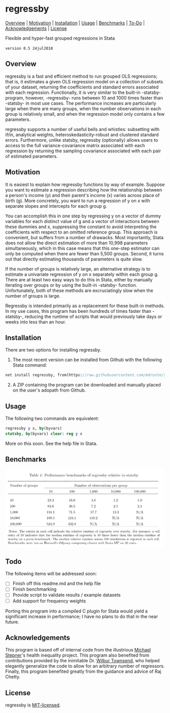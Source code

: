 
regressby
=================================

[Overview](#overview)
| [Motivation](#motivation)
| [Installation](#installation)
| [Usage](#usage)
| [Benchmarks](#benchmarks)
| [To-Do](#todo)
| [Acknowledgements](#acknowledgements)
| [License](#license)

Flexible and hyper-fast grouped regressions in Stata

`version 0.5 24jul2018`


Overview
---------------------------------

regressby is a fast and efficient method to run grouped OLS regressions; that is, it estimates a given OLS regression model on a collection of subsets of your dataset, returning the coefficients and standard errors associated with each regression. Functionally, it is very similar to the built-in -statsby- program, however, -regressby- runs between 10 and 1000 times faster than -statsby- in most use cases. The performance increases are particularly large when there are many groups, when the number observations in each group is relatively small, and when the regression model only contains a few parameters.

regressby supports a number of useful bells and whistles: subsetting with if/in, analytical weights, heteroskedasticity-robust and clustered standard errors. Furthermore, unlike statsby, regressby (optionally) allows users to access to the full variance-covariance matrix associated with each regression by returning the sampling covariance associated with each pair of estimated parameters.


Motivation
---------------------------------

It is easiest to explain how regressby functions by way of example. Suppose you want to estimate a regression describing how the relationship between a person's income (y) and their parent's income (x) varies across place of birth (g). More concretely, you want to run a regression of y on x with separate slopes and intercepts for each group g.

You can accomplish this in one step by regressing y on a vector of dummy variables for each distinct value of g and a vector of interactions between these dummies and x, suppressing the constant to avoid interpreting the coefficients with respect to an omitted reference group. This approach is convenient, but suffers from a number of drawacks. Most importantly, Stata does not allow the direct estimation of more than 10,998 parameters simultaneously, which in this case means that this one-step estimator can only be computed when there are fewer than 5,500 groups. Second, it turns out that directly estimating thousands of parameters is quite slow.

If the number of groups is relatively large, an alternative strategy is to estimate a univariate regression of y on x separately within each group g. There are at least two easy ways to do this in Stata, either by manually iterating over groups or by using the built-in -statsby- function. Unfortunately, both of these methods are excruciatingly slow when the number of groups is large.

Regressby is intended primarily as a replacement for these built-in methods. In my use cases, this program has been hundreds of times faster than -statsby-, reducing the runtime of scripts that would previously take days or weeks into less than an hour.


Installation
---------------------------------

There are two options for installing regressby.

1. The most recent version can be installed from Github with the following Stata command:

```stata
net install regressby, from(https://raw.githubusercontent.com/mdroste/stata-regressby/master/)
```

2. A ZIP containing the program can be downloaded and manually placed on the user's adopath from Github.


Usage
---------------------------------

The following two commands are equivalent:

```stata
regressby y x, by(byvars)
statsby, by(byvars) clear: reg y x	
```

More on this soon. See the help file in Stata.


Benchmarks
---------------------------------

![regressby benchmark](benchmarks/regressby_benchmark.png "regressby benchmark")

  
Todo
---------------------------------

The following items will be addressed soon:

- [ ] Finish off this readme.md and the help file
- [ ] Finish benchmarking
- [ ] Provide script to validate results / example datasets
- [ ] Add support for frequency weights

Porting this program into a compiled C plugin for Stata would yield a significant increase in performance; I have no plans to do that in the near future.


Acknowledgements
---------------------------------

This program is based off of internal code from the illustrious [Michael Stepner](https://github.com/michaelstepner)'s health inequality project. This program also benefited from contributions provided by the inimitable Dr. [Wilbur Townsend](https://github.com/wilbur-t), who helped elegantly generalize the code to allow for an arbitrary number of regressors. Finally, this program benefited greatly from the guidance and advice of Raj Chetty.


License
---------------------------------

regressby is [MIT-licensed](https://github.com/mdroste/stata-regressby/blob/master/LICENSE).

